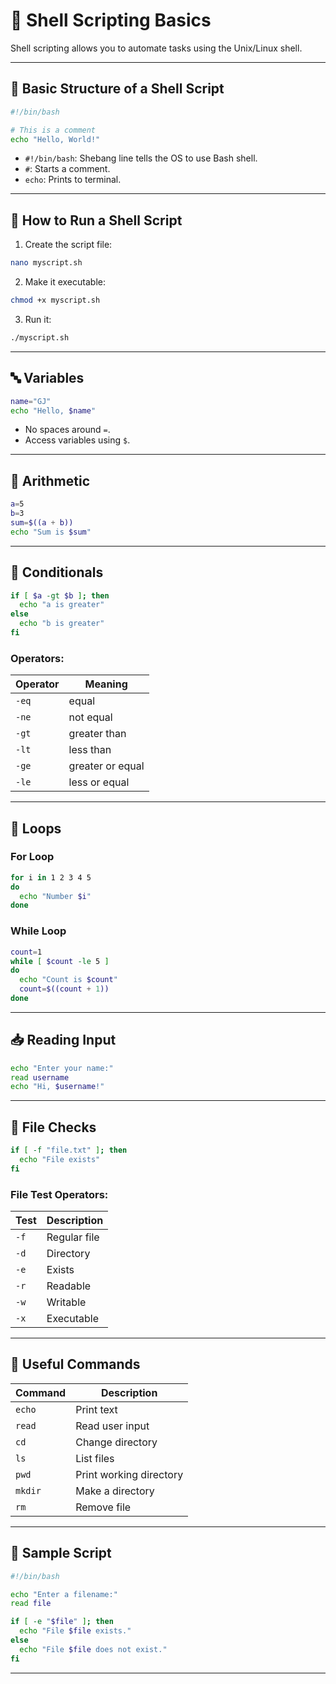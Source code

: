 # 🐚 Shell Scripting Basics

Shell scripting allows you to automate tasks using the Unix/Linux shell.

---

## 📄 Basic Structure of a Shell Script

```bash
#!/bin/bash

# This is a comment
echo "Hello, World!"
```

- `#!/bin/bash`: Shebang line tells the OS to use Bash shell.
- `#`: Starts a comment.
- `echo`: Prints to terminal.

---

## 🏁 How to Run a Shell Script

1. Create the script file:

```bash
nano myscript.sh
```

2. Make it executable:

```bash
chmod +x myscript.sh
```

3. Run it:

```bash
./myscript.sh
```

---

## 🔤 Variables

```bash
name="GJ"
echo "Hello, $name"
```

- No spaces around `=`.
- Access variables using `$`.

---

## 🧮 Arithmetic

```bash
a=5
b=3
sum=$((a + b))
echo "Sum is $sum"
```

---

## 📜 Conditionals

```bash
if [ $a -gt $b ]; then
  echo "a is greater"
else
  echo "b is greater"
fi
```

### Operators:
| Operator | Meaning        |
|----------|----------------|
| `-eq`    | equal          |
| `-ne`    | not equal      |
| `-gt`    | greater than   |
| `-lt`    | less than      |
| `-ge`    | greater or equal |
| `-le`    | less or equal  |

---

## 🔁 Loops

### For Loop

```bash
for i in 1 2 3 4 5
do
  echo "Number $i"
done
```

### While Loop

```bash
count=1
while [ $count -le 5 ]
do
  echo "Count is $count"
  count=$((count + 1))
done
```

---

## 📥 Reading Input

```bash
echo "Enter your name:"
read username
echo "Hi, $username!"
```

---

## 📂 File Checks

```bash
if [ -f "file.txt" ]; then
  echo "File exists"
fi
```

### File Test Operators:

| Test    | Description       |
|---------|-------------------|
| `-f`    | Regular file       |
| `-d`    | Directory          |
| `-e`    | Exists             |
| `-r`    | Readable           |
| `-w`    | Writable           |
| `-x`    | Executable         |

---

## 🧰 Useful Commands

| Command | Description             |
|---------|-------------------------|
| `echo`  | Print text              |
| `read`  | Read user input         |
| `cd`    | Change directory        |
| `ls`    | List files              |
| `pwd`   | Print working directory |
| `mkdir` | Make a directory        |
| `rm`    | Remove file             |

---

## 📌 Sample Script

```bash
#!/bin/bash

echo "Enter a filename:"
read file

if [ -e "$file" ]; then
  echo "File $file exists."
else
  echo "File $file does not exist."
fi
```

---

